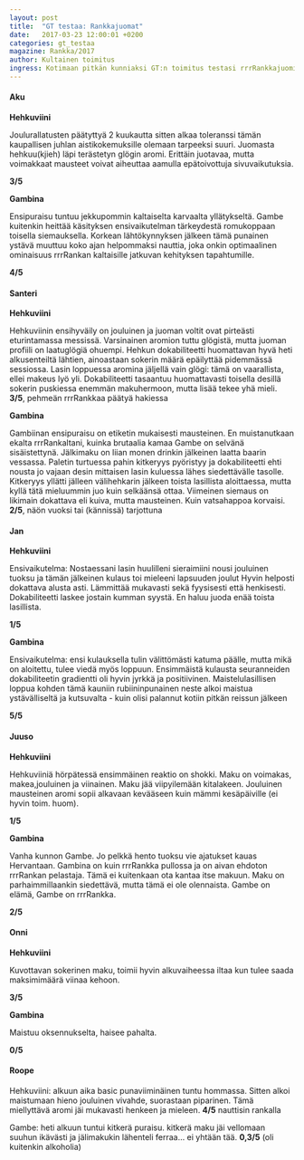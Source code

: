 ```yaml
---
layout: post
title:  "GT testaa: Rankkajuomat"
date:   2017-03-23 12:00:01 +0200
categories: gt_testaa
magazine: Rankka/2017
author: Kultainen toimitus
ingress: Kotimaan pitkän kunniaksi GT:n toimitus testasi rrrRankkajuomista perinteisimmät.
---
```


#### Aku

**Hehkuviini**

Joulurallatusten päätyttyä 2 kuukautta sitten alkaa toleranssi tämän kaupallisen juhlan aistikokemuksille olemaan tarpeeksi suuri. Juomasta hehkuu(kjieh) läpi terästetyn glögin aromi. Erittäin juotavaa, mutta voimakkaat mausteet voivat aiheuttaa aamulla epätoivottuja sivuvaikutuksia.

**3/5**

**Gambina**

Ensipuraisu tuntuu jekkupommin kaltaiselta karvaalta yllätykseltä. Gambe kuitenkin heittää käsityksen ensivaikutelman tärkeydestä romukoppaan toisella siemauksella. Korkean lähtökynnyksen jälkeen tämä punainen ystävä muuttuu koko ajan helpommaksi nauttia, joka onkin optimaalinen ominaisuus rrrRankan kaltaisille jatkuvan kehityksen tapahtumille.

**4/5**




#### Santeri

**Hehkuviini**

Hehkuviinin ensihyväily on jouluinen ja juoman voltit ovat pirteästi eturintamassa messissä. Varsinainen aromion tuttu glögistä, mutta juoman profiili on laatuglögiä ohuempi. Hehkun dokabiliteetti huomattavan hyvä heti alkusenteiltä lähtien, ainoastaan sokerin määrä epäilyttää pidemmässä sessiossa. Lasin loppuessa aromina jäljellä vain glögi: tämä on vaarallista, ellei makeus lyö yli. Dokabiliteetti tasaantuu huomattavasti toisella desillä sokerin puskiessa enemmän makuhermoon, mutta lisää tekee yhä mieli.
**3/5**, pehmeän rrrRankkaa päätyä hakiessa

**Gambina**

Gambiinan ensipuraisu on etiketin mukaisesti mausteinen. En muistanutkaan ekalta rrrRankaltani, kuinka brutaalia kamaa Gambe on selvänä sisäistettynä. Jälkimaku on liian monen drinkin jälkeinen laatta baarin vessassa. Paletin turtuessa pahin kitkeryys pyöristyy ja dokabiliteetti ehti nousta jo vajaan desin mittaisen lasin kuluessa lähes siedettävälle tasolle.
Kitkeryys yllätti jälleen välihehkarin jälkeen toista lasillista aloittaessa, mutta kyllä tätä mieluummin juo kuin selkäänsä ottaa. Viimeinen siemaus on likimain dokattava eli kuiva, mutta mausteinen. Kuin vatsahappoa korvaisi.
**2/5**, näön vuoksi tai (kännissä) tarjottuna

#### Jan

**Hehkuviini**

Ensivaikutelma: Nostaessani lasin huulilleni sieraimiini nousi jouluinen tuoksu ja tämän jälkeinen kulaus toi mieleeni lapsuuden joulut
Hyvin helposti dokattava alusta asti. Lämmittää mukavasti sekä fyysisesti että henkisesti. Dokabiliteetti laskee jostain kumman syystä. En haluu juoda enää toista lasillista.

**1/5**

**Gambina**

Ensivaikutelma: ensi kulauksella tulin välittömästi katuma päälle, mutta mikä on aloitettu, tulee viedä myös loppuun.
Ensimmäistä kulausta seuranneiden dokabiliteetin gradientti oli hyvin jyrkkä ja positiivinen. Maistelulasillisen loppua kohden tämä kauniin rubiininpunainen neste alkoi maistua ystävälliseltä ja kutsuvalta - kuin olisi palannut kotiin pitkän reissun jälkeen

**5/5**


#### Juuso

**Hehkuviini**

Hehkuviiniä hörpätessä ensimmäinen reaktio on shokki. Maku on voimakas, makea,jouluinen ja viinainen. Maku jää viipyilemään kitalakeen. Jouluinen mausteinen aromi sopii alkavaan kevääseen kuin mämmi kesäpäiville (ei hyvin toim. huom).

**1/5**

**Gambina**

Vanha kunnon Gambe. Jo pelkkä hento tuoksu vie ajatukset kauas Hervantaan. Gambina on kuin rrrRankka pullossa ja on aivan ehdoton rrrRankan pelastaja. Tämä ei kuitenkaan ota kantaa itse makuun. Maku on parhaimmillaankin siedettävä, mutta tämä ei ole olennaista. Gambe on elämä, Gambe on rrrRankka.

**2/5**


#### Onni

**Hehkuviini**

Kuvottavan sokerinen maku, toimii hyvin alkuvaiheessa iltaa kun tulee saada maksimimäärä viinaa kehoon.

**3/5**

**Gambina**

Maistuu oksennukselta, haisee pahalta.

**0/5**

#### Roope

Hehkuviini: alkuun aika basic punaviiminäinen tuntu hommassa. Sitten alkoi maistumaan hieno jouluinen vivahde, suorastaan piparinen. Tämä miellyttävä aromi jäi mukavasti henkeen ja mieleen.
**4/5** nauttisin rankalla

Gambe: heti alkuun tuntui kitkerä puraisu. kitkerä maku jäi vellomaan suuhun ikävästi ja jälimakukin lähenteli ferraa… ei yhtään tää.
**0,3/5** (oli kuitenkin alkoholia)
